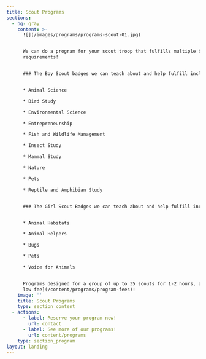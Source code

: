 ```yaml
---
title: Scout Programs
sections:
  - bg: gray
    content: >-
      ![](/images/programs/programs-scout-01.jpg)


      We can do a program for your scout troop that fulfills multiple badge
      requirements!


      ### The Boy Scout badges we can teach about and help fulfill include: 


      * Animal Science

      * Bird Study

      * Environmental Science

      * Entrepreneurship

      * Fish and Wildlife Management

      * Insect Study

      * Mammal Study

      * Nature

      * Pets

      * Reptile and Amphibian Study


      ### The Girl Scout Badges we can teach about and help fulfill include: 


      * Animal Habitats

      * Animal Helpers

      * Bugs

      * Pets

      * Voice for Animals


      Programs designed for a group of up to 35 scouts for 1-2 hours, all for [a
      low fee](/content/programs/program-fees)!
    image: ''
    title: Scout Programs
    type: section_content
  - actions:
      - label: Reserve your program now!
        url: contact
      - label: See more of our programs!
        url: content/programs
    type: section_program
layout: landing
---
```


